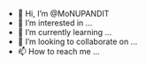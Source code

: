 - 👋 Hi, I’m @MoNUPANDIT
- 👀 I’m interested in ...
- 🌱 I’m currently learning ...
- 💞️ I’m looking to collaborate on ...
- 📫 How to reach me ...

<!---
MoNUPANDIT/MoNUPANDIT is a ✨ special ✨ repository because its `README.md` (this file) appears on your GitHub profile.
You can click the Preview link to take a look at your changes.
--->
